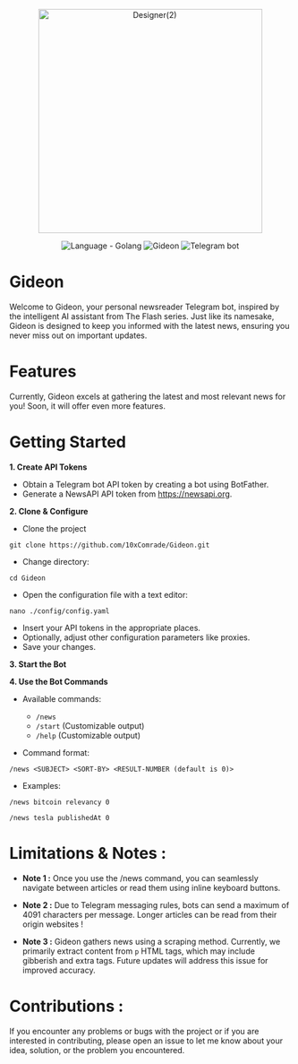 <p align="center">
  <img src="https://github.com/user-attachments/assets/3b4969d5-2e43-42db-8b28-dd9b80c5a9b8" alt="Designer(2)" height="400em" width="400em"/>
</p>

<p align="center">
  <img src="https://img.shields.io/badge/Language-f0f0f0?logo=Go&logoColor=00e5ff&logoSize=auto" alt="Language - Golang">
  <img src="https://img.shields.io/badge/Gideon-white?logoSize=auto&logo=github&logoColor=black" alt=" Gideon">
  <img src="https://img.shields.io/badge/Telegram_bot-white?logoSize=auto&logo=Telegram&logoColor=24A1DE" alt=" Telegram bot">
</p>

# Gideon
Welcome to Gideon, your personal newsreader Telegram bot, inspired by the intelligent AI assistant from The Flash series. Just like its namesake, Gideon is designed to keep you informed with the latest news, ensuring you never miss out on important updates.

# Features 
Currently, Gideon excels at gathering the latest and most
relevant news for you! Soon, it will offer even more features.

# Getting Started

**1. Create API Tokens**
- Obtain a Telegram bot API token by creating a bot using BotFather.
- Generate a NewsAPI API token from https://newsapi.org.

**2. Clone & Configure**
- Clone the project
 ```
 git clone https://github.com/10xComrade/Gideon.git
 ```
- Change directory:
 ```
 cd Gideon
 ```
- Open the configuration file with a text editor:
 ```
 nano ./config/config.yaml
 ```
- Insert your API tokens in the appropriate places.
- Optionally, adjust other configuration parameters like proxies.
- Save your changes.

**3. Start the Bot**

**4. Use the Bot Commands**
- Available commands:
  - `/news`
  - `/start` (Customizable output)
  - `/help`  (Customizable output)
    
- Command format:
```
/news <SUBJECT> <SORT-BY> <RESULT-NUMBER (default is 0)>
```

- Examples:
```
/news bitcoin relevancy 0
```
```
/news tesla publishedAt 0
```


# Limitations & Notes :

 - **Note 1 :**
   Once you use the /news command,
   you can seamlessly navigate between articles
   or read them using inline keyboard buttons.

 - **Note 2 :**
   Due to Telegram messaging rules,
   bots can send a maximum of 4091 characters per message.
   Longer articles can be read from their origin websites !

 - **Note 3 :**
   Gideon gathers news using a scraping method. Currently,
   we primarily extract content from `p` HTML tags,
   which may include gibberish and extra tags.
   Future updates will address this issue for improved accuracy.

# Contributions : 
If you encounter any problems or bugs with the project
or if you are interested in contributing,
please open an issue to let me know about your idea,
solution, or the problem you encountered.
